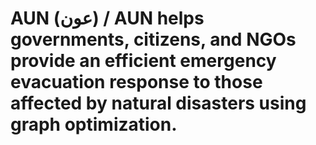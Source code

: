 # AUN (عون) / AUN helps governments, citizens, and NGOs provide an efficient emergency evacuation response to those affected by natural disasters using graph optimization.
